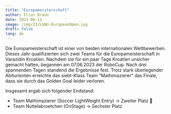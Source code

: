 ```yaml
---
title: "Europameisterschaft"
author: Elias Braun
date: 2023-06-12
image: /img/23/LGNU-EuropeanOpen.jpg
draft: false
lang: de
---
```


Die Europameisterschaft ist einer von beiden internationalen
Wettbewerben. Dieses Jahr qualifizierten sich zwei Teams
für die Europameisterschaft in Varazidin Kroatien. 
Nachdem sie für ein paar Tage Kroatien unsicher gemacht hatten, begannen 
am 07.06.2023 der RoboCup. Nach drei spannenden Tagen standend die Ergebnisse
fest. 
Trotz stark überlegender Abiturienten erreichte das siebt-Klass Team
"Mathimazierer" das Finale, dass sie durch das Golden Goal leider verloren.

Insgesamt ergab sich folgender Endstand:

 - Team Mathimazierer (Soccer LightWeight Entry) &rarr; Zweiter Platz 🥈
 - Team Nuttelabroetchen (OnStage) &rarr; Sechster Platz